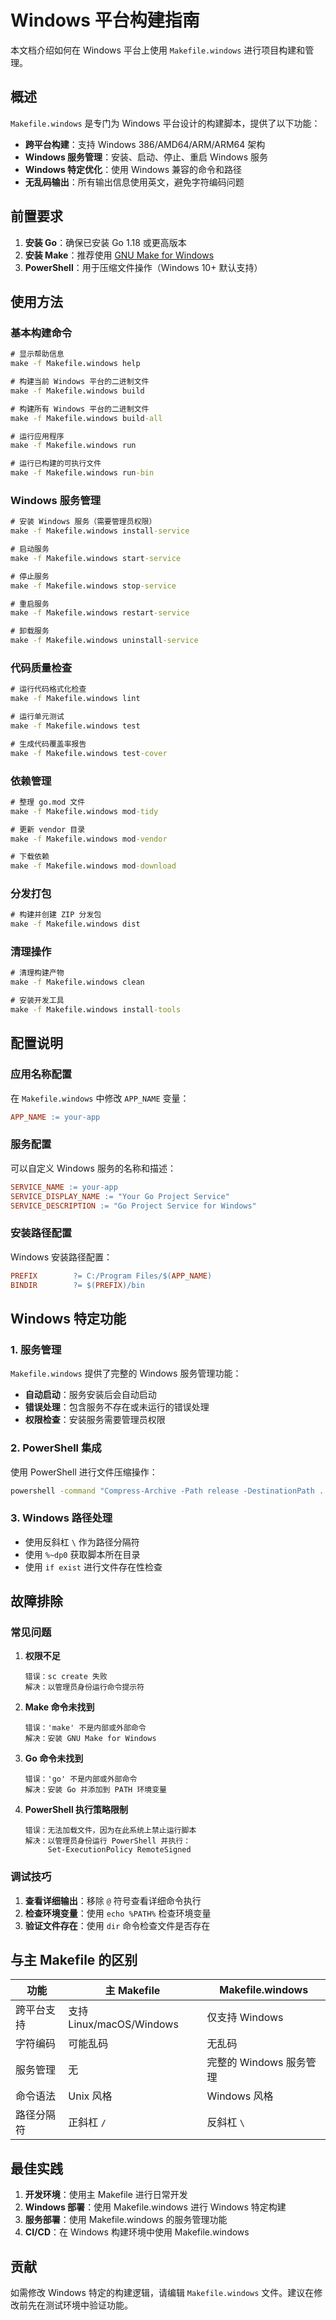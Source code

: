 # Windows 平台构建指南

本文档介绍如何在 Windows 平台上使用 `Makefile.windows` 进行项目构建和管理。

## 概述

`Makefile.windows` 是专门为 Windows 平台设计的构建脚本，提供了以下功能：

- **跨平台构建**：支持 Windows 386/AMD64/ARM/ARM64 架构
- **Windows 服务管理**：安装、启动、停止、重启 Windows 服务
- **Windows 特定优化**：使用 Windows 兼容的命令和路径
- **无乱码输出**：所有输出信息使用英文，避免字符编码问题

## 前置要求

1. **安装 Go**：确保已安装 Go 1.18 或更高版本
2. **安装 Make**：推荐使用 [GNU Make for Windows](http://gnuwin32.sourceforge.net/packages/make.htm)
3. **PowerShell**：用于压缩文件操作（Windows 10+ 默认支持）

## 使用方法

### 基本构建命令

```cmd
# 显示帮助信息
make -f Makefile.windows help

# 构建当前 Windows 平台的二进制文件
make -f Makefile.windows build

# 构建所有 Windows 平台的二进制文件
make -f Makefile.windows build-all

# 运行应用程序
make -f Makefile.windows run

# 运行已构建的可执行文件
make -f Makefile.windows run-bin
```

### Windows 服务管理

```cmd
# 安装 Windows 服务（需要管理员权限）
make -f Makefile.windows install-service

# 启动服务
make -f Makefile.windows start-service

# 停止服务
make -f Makefile.windows stop-service

# 重启服务
make -f Makefile.windows restart-service

# 卸载服务
make -f Makefile.windows uninstall-service
```

### 代码质量检查

```cmd
# 运行代码格式化检查
make -f Makefile.windows lint

# 运行单元测试
make -f Makefile.windows test

# 生成代码覆盖率报告
make -f Makefile.windows test-cover
```

### 依赖管理

```cmd
# 整理 go.mod 文件
make -f Makefile.windows mod-tidy

# 更新 vendor 目录
make -f Makefile.windows mod-vendor

# 下载依赖
make -f Makefile.windows mod-download
```

### 分发打包

```cmd
# 构建并创建 ZIP 分发包
make -f Makefile.windows dist
```

### 清理操作

```cmd
# 清理构建产物
make -f Makefile.windows clean

# 安装开发工具
make -f Makefile.windows install-tools
```

## 配置说明

### 应用名称配置

在 `Makefile.windows` 中修改 `APP_NAME` 变量：

```makefile
APP_NAME := your-app
```

### 服务配置

可以自定义 Windows 服务的名称和描述：

```makefile
SERVICE_NAME := your-app
SERVICE_DISPLAY_NAME := "Your Go Project Service"
SERVICE_DESCRIPTION := "Go Project Service for Windows"
```

### 安装路径配置

Windows 安装路径配置：

```makefile
PREFIX        ?= C:/Program Files/$(APP_NAME)
BINDIR        ?= $(PREFIX)/bin
```

## Windows 特定功能

### 1. 服务管理

`Makefile.windows` 提供了完整的 Windows 服务管理功能：

- **自动启动**：服务安装后会自动启动
- **错误处理**：包含服务不存在或未运行的错误处理
- **权限检查**：安装服务需要管理员权限

### 2. PowerShell 集成

使用 PowerShell 进行文件压缩操作：

```cmd
powershell -command "Compress-Archive -Path release -DestinationPath ..\filename.zip"
```

### 3. Windows 路径处理

- 使用反斜杠 `\` 作为路径分隔符
- 使用 `%~dp0` 获取脚本所在目录
- 使用 `if exist` 进行文件存在性检查

## 故障排除

### 常见问题

1. **权限不足**
   ```
   错误：sc create 失败
   解决：以管理员身份运行命令提示符
   ```

2. **Make 命令未找到**
   ```
   错误：'make' 不是内部或外部命令
   解决：安装 GNU Make for Windows
   ```

3. **Go 命令未找到**
   ```
   错误：'go' 不是内部或外部命令
   解决：安装 Go 并添加到 PATH 环境变量
   ```

4. **PowerShell 执行策略限制**
   ```
   错误：无法加载文件，因为在此系统上禁止运行脚本
   解决：以管理员身份运行 PowerShell 并执行：
        Set-ExecutionPolicy RemoteSigned
   ```

### 调试技巧

1. **查看详细输出**：移除 `@` 符号查看详细命令执行
2. **检查环境变量**：使用 `echo %PATH%` 检查环境变量
3. **验证文件存在**：使用 `dir` 命令检查文件是否存在

## 与主 Makefile 的区别

| 功能 | 主 Makefile | Makefile.windows |
|------|-------------|------------------|
| 跨平台支持 | 支持 Linux/macOS/Windows | 仅支持 Windows |
| 字符编码 | 可能乱码 | 无乱码 |
| 服务管理 | 无 | 完整的 Windows 服务管理 |
| 命令语法 | Unix 风格 | Windows 风格 |
| 路径分隔符 | 正斜杠 `/` | 反斜杠 `\` |

## 最佳实践

1. **开发环境**：使用主 Makefile 进行日常开发
2. **Windows 部署**：使用 Makefile.windows 进行 Windows 特定构建
3. **服务部署**：使用 Makefile.windows 的服务管理功能
4. **CI/CD**：在 Windows 构建环境中使用 Makefile.windows

## 贡献

如需修改 Windows 特定的构建逻辑，请编辑 `Makefile.windows` 文件。建议在修改前先在测试环境中验证功能。 
